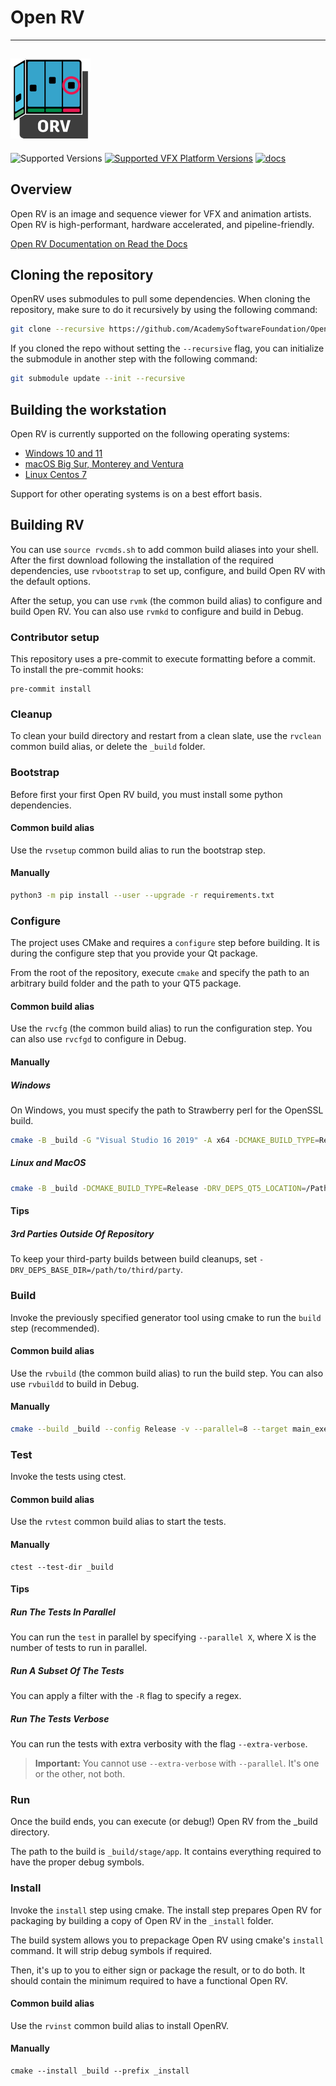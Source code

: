# Open RV
---
[![Open RV](docs/images/OpenRV_icon.png)](https://github.com/AcademySoftwareFoundation/OpenRV.git)
---

![Supported Versions](https://img.shields.io/badge/python-3.9-blue)
[![Supported VFX Platform Versions](https://img.shields.io/badge/vfx%20platform-2022-lightgrey.svg)](http://www.vfxplatform.com/)
[![docs](https://readthedocs.org/projects/aswf-openrv/badge/?version=latest)](https://aswf-openrv.readthedocs.io/en/latest)

## Overview

Open RV is an image and sequence viewer for VFX and animation artists.
Open RV is high-performant, hardware accelerated, and pipeline-friendly.

[Open RV Documentation on Read the Docs](https://aswf-openrv.readthedocs.io/en/latest/)

## Cloning the repository

OpenRV uses submodules to pull some dependencies. When cloning the repository, make sure to do it recursively by using the following command:

```bash
git clone --recursive https://github.com/AcademySoftwareFoundation/OpenRV.git
```

If you cloned the repo without setting the `--recursive` flag, you can initialize the submodule in another step with the following command:

```bash
git submodule update --init --recursive
```

## Building the workstation

Open RV is currently supported on the following operating systems:

* [Windows 10 and 11](docs/build_system/config_windows.md)
* [macOS Big Sur, Monterey and Ventura](docs/build_system/config_macos.md)
* [Linux Centos 7](docs/build_system/config_linux_centos7.md)

Support for other operating systems is on a best effort basis.


## Building RV

You can use `source rvcmds.sh` to add common build aliases into your shell. After the first download following the installation of the required dependencies, use `rvbootstrap` to set up, configure, and build Open RV with the default options.

After the setup, you can use `rvmk` (the common build alias) to configure and build Open RV. You can also use `rvmkd` to configure and build in Debug.

### Contributor setup

This repository uses a pre-commit to execute formatting before a commit. To install the pre-commit hooks:

```shell
pre-commit install
```



### Cleanup

To clean your build directory and restart from a clean slate, use the `rvclean` common build alias, or delete the `_build` folder.



### Bootstrap

Before first your first Open RV build, you must install some python dependencies.

#### Common build alias

Use the `rvsetup` common build alias to run the bootstrap step.

#### Manually

```bash
python3 -m pip install --user --upgrade -r requirements.txt
```



### Configure

The project uses CMake and requires a `configure` step before building. It is during the configure step that you provide your Qt package.

From the root of the repository, execute `cmake` and specify the path to an arbitrary build folder and the path to your QT5 package.

#### Common build alias

Use the `rvcfg` (the common build alias) to run the configuration step. You can also use `rvcfgd` to configure in Debug.

#### Manually

##### Windows

On Windows, you must specify the path to Strawberry perl for the OpenSSL build.

```bash
cmake -B _build -G "Visual Studio 16 2019" -A x64 -DCMAKE_BUILD_TYPE=Release -DRV_DEPS_WIN_PERL_ROOT=/c/Strawberry/perl/bin -DRV_DEPS_QT5_LOCATION=/c/path/to/your/Qt/Root
```

##### Linux and MacOS

```bash
cmake -B _build -DCMAKE_BUILD_TYPE=Release -DRV_DEPS_QT5_LOCATION=/Path/To/Your/Qt5/Root
```

#### Tips

##### 3rd Parties Outside Of Repository

To keep your third-party builds between build cleanups, set `-DRV_DEPS_BASE_DIR=/path/to/third/party`.


### Build

Invoke the previously specified generator tool using cmake to run the `build` step (recommended).

#### Common build alias

Use the `rvbuild` (the common build alias) to run the build step. You can also use `rvbuildd` to build in Debug.

#### Manually

```bash
cmake --build _build --config Release -v --parallel=8 --target main_executable
```



### Test

Invoke the tests using ctest.

#### Common build alias

Use the `rvtest` common build alias to start the tests.

#### Manually

```shell
ctest --test-dir _build
```

#### Tips

##### Run The Tests In Parallel

You can run the `test` in parallel by specifying `--parallel X`, where X is the number of tests to run in parallel.

##### Run A Subset Of The Tests

You can apply a filter with the `-R` flag to specify a regex.

##### Run The Tests Verbose

You can run the tests with extra verbosity with the flag `--extra-verbose`.

> **Important:** You cannot use `--extra-verbose` with `--parallel`. It's one or the other, not both.



### Run

Once the build ends, you can execute (or debug!) Open RV from the _build directory.

The path to the build is `_build/stage/app`. It contains everything required to have the proper debug symbols.



### Install

Invoke the `install` step using cmake. The install step prepares Open RV for packaging by building a copy of Open RV in the `_install` folder.

The build system allows you to prepackage Open RV using cmake's `install` command. It will strip debug symbols if required.

Then, it's up to you to either sign or package the result, or to do both. It should contain the minimum required to have a functional Open RV.

#### Common build alias

Use the `rvinst` common build alias to install OpenRV.

#### Manually

```shell
cmake --install _build --prefix _install
```
